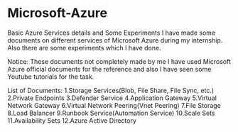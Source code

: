 # Microsoft-Azure
Basic Azure Services details and Some Experiments
I have made some documents on different services of Microsoft Azure during my internship.
Also there are some experiments which I have done.

Notice: These documents not completely made by me I have used Microsoft Azure official documents for the reference and also I have seen some Youtube tutorials for the task.

List of Documents:
1.Storage Services(Blob, File Share, File Sync, etc.)
2.Private Endpoints
3.Defender Service
4.Application Gateway
5.Virtual Network Gateway
6.Virtual Network Peering(Vnet Peering)
7.File Storage
8.Load Balancer
9.Runbook Service(Automation Service)
10.Scale Sets
11.Availability Sets
12.Azure Active Directory
